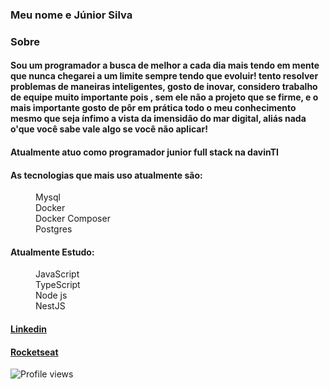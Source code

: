 <h3>Meu nome e Júnior Silva</h3>
<h3>Sobre</h3>
<h4>Sou um programador a busca de melhor a cada dia mais tendo em mente que nunca chegarei a um limite sempre tendo que evoluir! tento resolver problemas de maneiras inteligentes, gosto de inovar, considero trabalho de equipe muito importante pois , sem ele não a projeto que se firme, e o mais importante gosto de pôr em prática todo o meu conhecimento mesmo que seja ínfimo a vista da imensidão do mar digital, aliás nada o'que você sabe vale algo se você não aplicar!

</h4>
<h4>Atualmente atuo como programador junior full stack na davinTI </h4>
<h4>As tecnologias que mais uso atualmente são:</h4>
<dt>
  <dd>Mysql</dd>
  <dd>Docker</dd>
  <dd>Docker Composer</dd>
  <dd>Postgres</dd>
</ol>
<h4>Atualmente Estudo:</h4>
<dt>
   <dd>JavaScript</dd>
   <dd>TypeScript</dd>
   <dd>Node js</dd>
   <dd>NestJS</dd>
</ol>
<h4><a href="https://www.linkedin.com/in/junior-silva-7483a2102/">Linkedin</a></h4>
<h4><a href="https://app.rocketseat.com.br/me/junior-silva-1584998136">Rocketseat</a></h4>

![Profile views](https://gpvc.arturio.dev/JuniorN1)  
